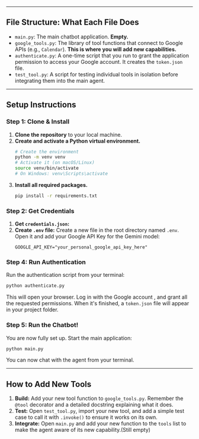 

---

## File Structure: What Each File Does

-   `main.py`: The main chatbot application. **Empty.**
-   `google_tools.py`: The library of tool functions that connect to Google APIs (e.g., `Calendar`). **This is where you will add new capabilities.**
-   `authenticate.py`: A one-time script that you run to grant the application permission to access your Google account. It creates the `token.json` file.
-   `test_tool.py`: A script for testing individual tools in isolation before integrating them into the main agent.

---

## Setup Instructions


### Step 1: Clone & Install
1.  **Clone the repository** to your local machine.
2.  **Create and activate a Python virtual environment.**
    ```bash
    # Create the environment
    python -m venv venv
    # Activate it (on macOS/Linux)
    source venv/bin/activate
    # On Windows: venv\Scripts\activate
    ```
3.  **Install all required packages.**
    ```bash
    pip install -r requirements.txt
    ```

### Step 2: Get Credentials
1.  **Get `credentials.json`:** 
2.  **Create `.env` file:** Create a new file in the root directory named `.env`. Open it and add your Google API Key for the Gemini model:
    ```
    GOOGLE_API_KEY="your_personal_google_api_key_here"
    ```


### Step 4: Run Authentication
Run the authentication script from your terminal:
```bash
python authenticate.py
```
This will open your browser. Log in with the Google account , and grant all the requested permissions. When it's finished, a `token.json` file will appear in your project folder.

### Step 5: Run the Chatbot!
You are now fully set up. Start the main application:
```bash
python main.py
```
You can now chat with the agent from your terminal.

---

## How to Add New Tools
1.  **Build:** Add your new tool function to `google_tools.py`. Remember the `@tool` decorator and a detailed docstring explaining what it does.
2.  **Test:** Open `test_tool.py`, import your new tool, and add a simple test case to call it with `.invoke()` to ensure it works on its own.
3.  **Integrate:** Open `main.py` and add your new function to the `tools` list to make the agent aware of its new capability.(Still empty)